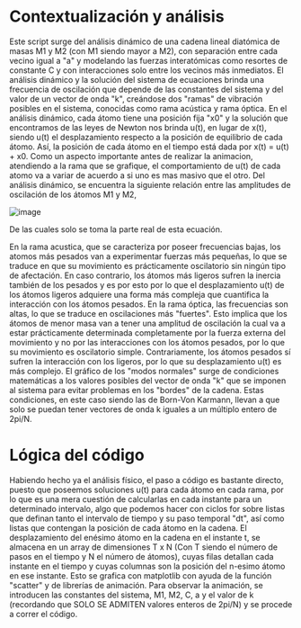 # Contextualización y análisis

Este script surge del análisis dinámico de una cadena lineal diatómica de masas M1 y M2 (con M1 siendo mayor a M2), con separación entre cada vecino igual a "a" y modelando las fuerzas interatómicas como resortes de constante C y con interacciones solo entre los vecinos más inmediatos.
El análisis dinámico y la solución del sistema de ecuaciones brinda una frecuencia de oscilación que depende de las constantes del sistema y del valor de un vector de onda "k", creándose dos "ramas" de vibración posibles en el sistema, conocidas como
rama acústica y rama óptica. 
En el análisis dinámico, cada átomo tiene una posición fija "x0" y la solución que encontramos de las leyes de Newton nos brinda u(t), en lugar de x(t), siendo u(t) el desplazamiento respecto a la posición de equilibrio de cada átomo. Así, la posición de cada átomo 
en el tiempo está dada por x(t) = u(t) + x0.
Como un aspecto importante antes de realizar la animacion, atendiendo a la rama que se grafique, el comportamiento de u(t) de cada atomo va a variar de acuerdo a si uno es mas masivo que el otro. Del análisis dinámico, se encuentra la siguiente relación entre las amplitudes
de oscilación de los átomos M1 y M2,

![image](https://github.com/user-attachments/assets/6b294b76-3ef6-4da7-8fde-6b1d9ed4da9b)

De las cuales solo se toma la parte real de esta ecuación. 

En la rama acustica, que se caracteriza por poseer frecuencias bajas, los atomos más pesados van a experimentar fuerzas más pequeñas, lo que se traduce en que su movimiento es prácticamente oscilatorio sin ningún tipo de afectación. En caso contrario, los átomos más ligeros sufren la inercia también de los pesados y es por esto por lo que el desplazamiento u(t) de los átomos ligeros adquiere una forma más compleja que cuantifica la interacción con los átomos pesados. 
En la rama óptica, las frecuencias son altas, lo que se traduce en oscilaciones más "fuertes". Esto implica que los átomos de menor masa van a tener una amplitud de oscilación la cual va a estar prácticamente determinada completamente por la fuerza externa del movimiento
y no por las interacciones con los átomos pesados, por lo que su movimiento es oscilatorio simple. Contrariamente, los átomos pesados sí sufren la interacción con los ligeros, por lo que su desplazamiento u(t) es más complejo. 
El gráfico de los "modos normales" surge de condiciones matemáticas a los valores posibles del vector de onda "k" que se imponen al sistema para evitar problemas en los "bordes" de la cadena. Estas condiciones, en este caso siendo las de Born-Von Karmann, llevan a que
solo se puedan tener vectores de onda k iguales a un múltiplo entero de 2pi/N. 

# Lógica del código

Habiendo hecho ya el análisis físico, el paso a código es bastante directo, puesto que poseemos soluciones u(t) para cada átomo en cada rama, por lo que es una mera cuestión de calcularlas en cada instante para un determinado intervalo, algo que podemos hacer
con ciclos for sobre listas que definan tanto el intervalo de tiempo y su paso temporal "dt", así como listas que contengan la posición de cada átomo en la cadena. 
El desplazamiento del enésimo átomo en la cadena en el instante t, se almacena en un array de dimensiones T x N (Con T siendo el número de pasos en el tiempo y N el número de átomos), cuyas filas detallan cada instante en el tiempo y cuyas columnas son la posición
del n-esimo átomo en ese instante. Esto se grafica con matplotlib con ayuda de la función "scatter" y de librerías de animación. 
Para observar la animación, se introducen las constantes del sistema, M1, M2, C, a y el valor de k (recordando que SOLO SE ADMITEN valores enteros de 2pi/N) y se procede a correr el código.

